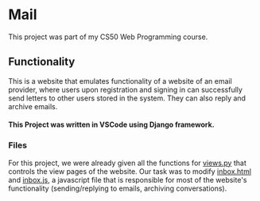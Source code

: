 # Mail

This project was part of my CS50 Web Programming course. 

## Functionality

This is a website that emulates functionality of a website of an email provider, where users upon registration and signing in can successfully send letters
to other users stored in the system. They can also reply and archive emails.


#### This Project was written in VSCode using Django framework.


### Files

For this project, we were already given all the functions for [views.py](mail/views.py) that controls the view pages of the website. Our task was to modify [inbox.html](mail/templates/mail/inbox.html) and [inbox.js](mail/static/mail/inbox.js), a javascript file that is responsible for most of the website's functionality (sending/replying to emails, archiving conversations).

